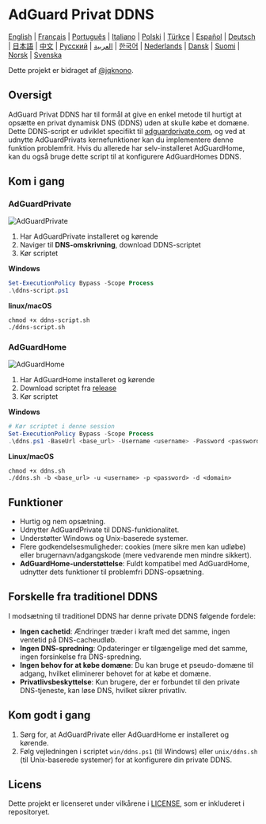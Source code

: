 # AdGuard Privat DDNS

[English](readme.md) | [Français](readme.fr.md) | [Português](readme.pt.md) | [Italiano](readme.it.md) | [Polski](readme.pl.md) | [Türkçe](readme.tr.md) | [Español](readme.es.md) | [Deutsch](readme.de.md) | [日本語](readme.ja.md) | [中文](readme.zh.md) | [Русский](readme.ru.md) | [العربية](readme.ar.md) | [한국어](readme.ko.md) | [Nederlands](readme.nl.md) | [Dansk](readme.da.md) | [Suomi](readme.fi.md) | [Norsk](readme.no.md) | [Svenska](readme.sv.md)

Dette projekt er bidraget af [@jqknono](https://github.com/jqknono).

## Oversigt

AdGuard Privat DDNS har til formål at give en enkel metode til hurtigt at opsætte en privat dynamisk DNS (DDNS) uden at skulle købe et domæne.
Dette DDNS-script er udviklet specifikt til [adguardprivate.com](https://adguardprivate.com), og ved at udnytte AdGuardPrivats kernefunktioner kan du implementere denne funktion problemfrit.
Hvis du allerede har selv-installeret AdGuardHome, kan du også bruge dette script til at konfigurere AdGuardHomes DDNS.

## Kom i gang

### AdGuardPrivate

![AdGuardPrivate](./assets/adguardprivate.webp)

1. Har AdGuardPrivate installeret og kørende
2. Naviger til **DNS-omskrivning**, download DDNS-scriptet
3. Kør scriptet

**Windows**

```powershell
Set-ExecutionPolicy Bypass -Scope Process
.\ddns-script.ps1
```

**linux/macOS**

```shell
chmod +x ddns-script.sh
./ddns-script.sh
```

### AdGuardHome

![AdGuardHome](./assets/adguardhome.webp)

1. Har AdGuardHome installeret og kørende
2. Download scriptet fra [release](https://github.com/AdGuardPrivate/adguardprivate-ddns/releases)
3. Kør scriptet

**Windows**

```powershell
# Kør scriptet i denne session
Set-ExecutionPolicy Bypass -Scope Process
.\ddns.ps1 -BaseUrl <base_url> -Username <username> -Password <password> -Domain <domain>
```

**Linux/macOS**

```shell
chmod +x ddns.sh
./ddns.sh -b <base_url> -u <username> -p <password> -d <domain>
```

## Funktioner

- Hurtig og nem opsætning.
- Udnytter AdGuardPrivate til DDNS-funktionalitet.
- Understøtter Windows og Unix-baserede systemer.
- Flere godkendelsesmuligheder: cookies (mere sikre men kan udløbe) eller brugernavn/adgangskode (mere vedvarende men mindre sikkert).
- **AdGuardHome-understøttelse**: Fuldt kompatibel med AdGuardHome, udnytter dets funktioner til problemfri DDNS-opsætning.

## Forskelle fra traditionel DDNS

I modsætning til traditionel DDNS har denne private DDNS følgende fordele:

- **Ingen cachetid**: Ændringer træder i kraft med det samme, ingen ventetid på DNS-cacheudløb.
- **Ingen DNS-spredning**: Opdateringer er tilgængelige med det samme, ingen forsinkelse fra DNS-spredning.
- **Ingen behov for at købe domæne**: Du kan bruge et pseudo-domæne til adgang, hvilket eliminerer behovet for at købe et domæne.
- **Privatlivsbeskyttelse**: Kun brugere, der er forbundet til den private DNS-tjeneste, kan løse DNS, hvilket sikrer privatliv.

## Kom godt i gang

1. Sørg for, at AdGuardPrivate eller AdGuardHome er installeret og kørende.
2. Følg vejledningen i scriptet `win/ddns.ps1` (til Windows) eller `unix/ddns.sh` (til Unix-baserede systemer) for at konfigurere din private DDNS.

## Licens

Dette projekt er licenseret under vilkårene i [LICENSE](LICENSE), som er inkluderet i repositoryet.